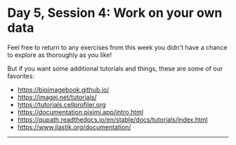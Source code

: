# Day 5, Session 4: Work on your own data

Feel free to return to any exercises from this week you didn't have a chance to explore as thoroughly as you like!

But if you want some additional tutorials and things, these are some of our favorites:

- https://bioimagebook.github.io/ 
- https://imagej.net/tutorials/
- https://tutorials.cellprofiler.org
- https://documentation.piximi.app/intro.html
- https://qupath.readthedocs.io/en/stable/docs/tutorials/index.html
- https://www.ilastik.org/documentation/

---